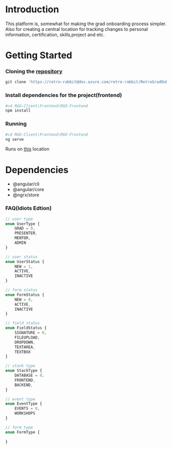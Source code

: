 # Introduction
This platform is, somewhat for making the grad onboarding process simpler. Also for creating a central location for tracking changes to personal information, certification, skills,project and etc.

# Getting Started
### Cloning the [repository](https://retro-rabbit@dev.azure.com/retro-rabbit/RetroGradOnboard/_git/RGO-Client)
```powershell
git clone 'https://retro-rabbit@dev.azure.com/retro-rabbit/RetroGradOnboard/_git/RGO-Client'
```
### Install dependencies for the project(frontend)
```powershell
#cd RGO-Client\Frontend\RGO-Frontend
npm install
```
### Running
```powershell
#cd RGO-Client\Frontend\RGO-Frontend
ng serve
```
Runs on [this](http:/localhost:4200) location

# Dependencies
- @angular/cli
- @angular/core
- @ngrx/store

### FAQ(Idiots Edtion)
```typescript
// user type
enum UserType {
    GRAD = 0,
    PRESENTER,
    MENTOR,
    ADMIN
}

// user status
enum UserStatus {
    NEW = 1,
    ACTIVE,
    INACTIVE
}

// form status
enum FormStatus {
    NEW = 0,
    ACTIVE,
    INACTIVE
}

// field status
enum FieldStatus {
    SIGNATURE = 0,
    FILEUPLOAD,
    DROPDOWN,
    TEXTAREA,
    TEXTBOX
}

// stack type
enum StackType {
    DATABASE = 0,
    FRONTEND,
    BACKEND,
}

// event type
enum EventType {
    EVENTS = 0,
    WORKSHOPS
}

// form type
enum FormType {
    
}
```